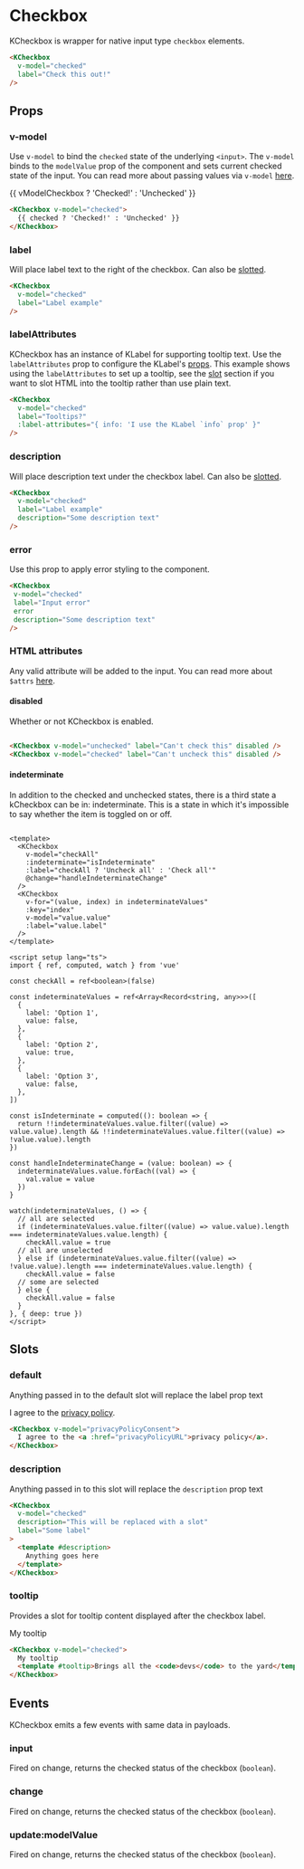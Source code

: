 # Checkbox

KCheckbox is wrapper for native input type `checkbox` elements.

<KCheckbox label="Check this out!" v-model="defaultCheckbox" />

```html
<KCheckbox
  v-model="checked"
  label="Check this out!"
/>
```

## Props

### v-model

Use `v-model` to bind the `checked` state of the underlying `<input>`. The `v-model` binds to the `modelValue` prop of the component and sets current checked state of the input. You can read more about passing values via `v-model` [here](https://vuejs.org/guide/components/events.html#usage-with-v-model).


<KCheckbox v-model="vModelCheckbox">
  {{ vModelCheckbox ? 'Checked!' : 'Unchecked' }}
</KCheckbox>

```html
<KCheckbox v-model="checked">
  {{ checked ? 'Checked!' : 'Unchecked' }}
</KCheckbox>
```

### label

Will place label text to the right of the checkbox. Can also be [slotted](#slots).

<KCheckbox v-model="labelCheckbox" label="Label example" />

```html
<KCheckbox
  v-model="checked"
  label="Label example"
/>
```

### labelAttributes

 KCheckbox has an instance of KLabel for supporting tooltip text. Use the `labelAttributes` prop to configure the KLabel's [props](/components/label). This example shows using the `labelAttributes` to set up a tooltip, see the [slot](#slots) section if you want to slot HTML into the tooltip rather than use plain text.

<KCheckbox v-model="labelAttributesCheckbox" label="Tooltips?" :label-attributes="{ info: 'I use the KLabel `info` prop' }" />

```html
<KCheckbox
  v-model="checked"
  label="Tooltips?"
  :label-attributes="{ info: 'I use the KLabel `info` prop' }"
/>
```

### description

Will place description text under the checkbox label. Can also be [slotted](#slots).

<KCheckbox v-model="descriptionPropCheckbox" label="Label example" description="Some description text" />

```html
<KCheckbox
  v-model="checked"
  label="Label example"
  description="Some description text"
/>
```

### error

Use this prop to apply error styling to the component.

<KCheckbox v-model="errorCheckbox" label="Input error" error description="Some description text" />

```html
<KCheckbox
 v-model="checked"
 label="Input error"
 error
 description="Some description text"
/>
```

### HTML attributes

Any valid attribute will be added to the input. You can read more about `$attrs` [here](https://vuejs.org/api/composition-api-setup.html#setup-context).

#### disabled

Whether or not KCheckbox is enabled.

<div class="vertical-spacing">
<KCheckbox v-model="disabledCheckbox" label="Can't check this" disabled />
<KCheckbox v-model="disabledCheckedCheckbox" label="Can't uncheck this" disabled />
</div>

```html
<KCheckbox v-model="unchecked" label="Can't check this" disabled />
<KCheckbox v-model="checked" label="Can't uncheck this" disabled />
```

#### indeterminate

In addition to the checked and unchecked states, there is a third state a kCheckbox can be in: indeterminate. This is a state in which it's impossible to say whether the item is toggled on or off.

<div class="vertical-spacing">
  <KCheckbox
    v-model="checkAll"
    :indeterminate="isIndeterminate"
    :label="checkAll ? 'Uncheck all' : 'Check all'"
    @change="handleIndeterminateChange"
  />
  <KCheckbox
    v-for="(value, index) in indeterminateValues"
    :key="index"
    v-model="value.value"
    :label="value.label"
  />
</div>

```vue
<template>
  <KCheckbox
    v-model="checkAll"
    :indeterminate="isIndeterminate"
    :label="checkAll ? 'Uncheck all' : 'Check all'"
    @change="handleIndeterminateChange"
  />
  <KCheckbox
    v-for="(value, index) in indeterminateValues"
    :key="index"
    v-model="value.value"
    :label="value.label"
  />
</template>

<script setup lang="ts">
import { ref, computed, watch } from 'vue'

const checkAll = ref<boolean>(false)

const indeterminateValues = ref<Array<Record<string, any>>>([
  {
    label: 'Option 1',
    value: false,
  },
  {
    label: 'Option 2',
    value: true,
  },
  {
    label: 'Option 3',
    value: false,
  },
])

const isIndeterminate = computed((): boolean => {
  return !!indeterminateValues.value.filter((value) => value.value).length && !!indeterminateValues.value.filter((value) => !value.value).length
})

const handleIndeterminateChange = (value: boolean) => {
  indeterminateValues.value.forEach((val) => {
    val.value = value
  })
}

watch(indeterminateValues, () => {
  // all are selected
  if (indeterminateValues.value.filter((value) => value.value).length === indeterminateValues.value.length) {
    checkAll.value = true
  // all are unselected
  } else if (indeterminateValues.value.filter((value) => !value.value).length === indeterminateValues.value.length) {
    checkAll.value = false
  // some are selected
  } else {
    checkAll.value = false
  }
}, { deep: true })
</script>
```

## Slots

### default

Anything passed in to the default slot will replace the label prop text

<KCheckbox v-model="defaultSlotCheckbox">
   I agree to the&nbsp;<a href="#slots">privacy policy</a>.
</KCheckbox>

```html
<KCheckbox v-model="privacyPolicyConsent">
  I agree to the <a :href="privacyPolicyURL">privacy policy</a>.
</KCheckbox>
```

### description

Anything passed in to this slot will replace the `description` prop text

<KCheckbox label="Some label" description="This will be replaced with a slot" v-model="descriptionSlotCheckbox">
  <template #description>
    Anything goes here
  </template>
</KCheckbox>

```html
<KCheckbox
  v-model="checked"
  description="This will be replaced with a slot"
  label="Some label"
>
  <template #description>
    Anything goes here
  </template>
</KCheckbox>
```

### tooltip

Provides a slot for tooltip content displayed after the checkbox label.

<KCheckbox v-model="tooltipSlotCheckbox">
  My tooltip
  <template #tooltip>Brings all the <code>devs</code> to the yard</template>
</KCheckbox>

```html
<KCheckbox v-model="checked">
  My tooltip
  <template #tooltip>Brings all the <code>devs</code> to the yard</template>
</KCheckbox>
```

## Events

KCheckbox emits a few events with same data in payloads.

### input 

Fired on change, returns the checked status of the checkbox (`boolean`).

### change 

Fired on change, returns the checked status of the checkbox (`boolean`).

### update:modelValue

Fired on change, returns the checked status of the checkbox (`boolean`).

<script setup lang="ts">
import { ref, computed, watch } from 'vue'

const defaultCheckbox = ref<boolean>(false)
const vModelCheckbox = ref<boolean>(false)
const descriptionPropCheckbox = ref<boolean>(false)
const errorCheckbox = ref<boolean>(false)
const labelCheckbox = ref<boolean>(false)
const labelAttributesCheckbox = ref<boolean>(false)
const disabledCheckbox = ref<boolean>(false)
const disabledCheckedCheckbox = ref<boolean>(true)
const themeChecked = ref<boolean>(true)
const defaultSlotCheckbox = ref<boolean>(false)
const descriptionSlotCheckbox = ref<boolean>(false)
const tooltipSlotCheckbox = ref<boolean>(false)

// indeterminate attr example logic
const checkAll = ref<boolean>(false)

const indeterminateValues = ref<Array<Record<string, any>>>([
  {
    label: 'Option 1',
    value: false,
  },
  {
    label: 'Option 2',
    value: true,
  },
  {
    label: 'Option 3',
    value: false,
  },
])

const isIndeterminate = computed((): boolean => {
  return !!indeterminateValues.value.filter((value) => value.value).length && !!indeterminateValues.value.filter((value) => !value.value).length
})

const handleIndeterminateChange = (value: boolean) => {
  indeterminateValues.value.forEach((val) => {
    val.value = value
  })
}

watch(indeterminateValues, () => {
  // all are selected
  if (indeterminateValues.value.filter((value) => value.value).length === indeterminateValues.value.length) {
    checkAll.value = true
  // all are unselected
  } else if (indeterminateValues.value.filter((value) => !value.value).length === indeterminateValues.value.length) {
    checkAll.value = false
  // some are selected
  } else {
    checkAll.value = false
  }
}, { deep: true })
</script>

<style lang="scss" scoped>
.vertical-spacing {
  display: flex;
  flex-direction: column;
  gap: $kui-space-40;
}
</style>

<style>
/* Must stay unscoped as it's fixing docs styles interference with component styles */

.vp-doc .k-checkbox .checkbox-description p {
  /* <p> inside checkbox description */
  /* See inputHelpText mixin in src/styles/mixins/_inputs.scss */
  line-height: var(--kui-line-height-20, $kui-line-height-20);
}
</style>
